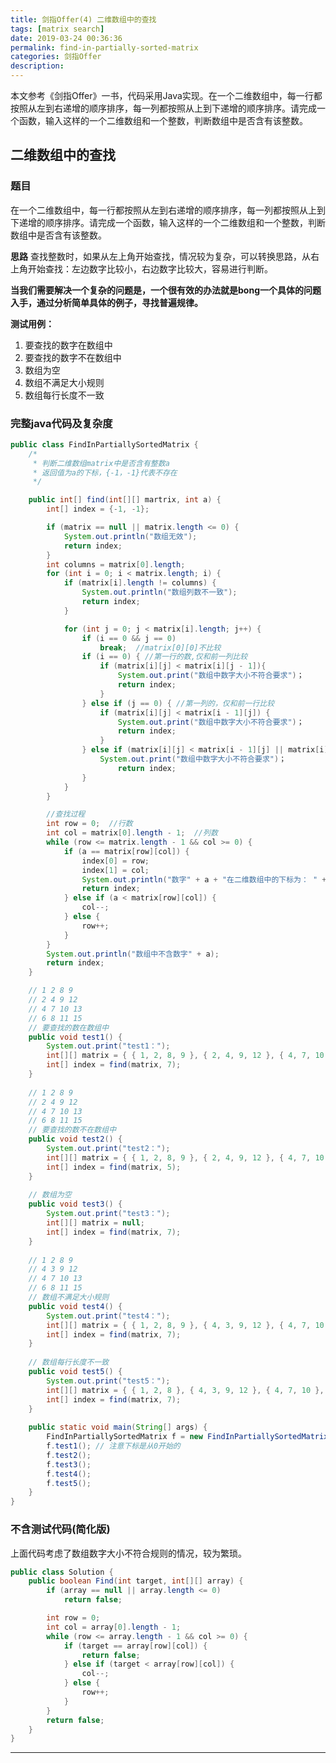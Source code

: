 ```yaml
---
title: 剑指Offer(4) 二维数组中的查找
tags: [matrix search]
date: 2019-03-24 00:36:36
permalink: find-in-partially-sorted-matrix
categories: 剑指Offer
description:
---
```

<p class="description">本文参考《剑指Offer》一书，代码采用Java实现。在一个二维数组中，每一行都按照从左到右递增的顺序排序，每一列都按照从上到下递增的顺序排序。请完成一个函数，输入这样的一个二维数组和一个整数，判断数组中是否含有该整数。</p>


<!-- more -->

## 二维数组中的查找 

### 题目
在一个二维数组中，每一行都按照从左到右递增的顺序排序，每一列都按照从上到下递增的顺序排序。请完成一个函数，输入这样的一个二维数组和一个整数，判断数组中是否含有该整数。

**思路**
查找整数时，如果从左上角开始查找，情况较为复杂，可以转换思路，从右上角开始查找：左边数字比较小，右边数字比较大，容易进行判断。

**当我们需要解决一个复杂的问题是，一个很有效的办法就是bong一个具体的问题入手，通过分析简单具体的例子，寻找普遍规律。**

**测试用例：**

1. 要查找的数字在数组中
2. 要查找的数字不在数组中
3. 数组为空
4. 数组不满足大小规则
5. 数组每行长度不一致

### 完整java代码及复杂度

```java 剑指Offer4 二维数组中的查找 
public class FindInPartiallySortedMatrix {
	/*
     * 判断二维数组matrix中是否含有整数a
     * 返回值为a的下标，{-1，-1}代表不存在
     */

	public int[] find(int[][] martrix, int a) {
		int[] index = {-1, -1};

		if (matrix == null || matrix.length <= 0) {
			System.out.println("数组无效");
			return index;
		}
		int columns = matrix[0].length;
		for (int i = 0; i < matrix.length; i) {
			if (matrix[i].length != columns) {
				System.out.println("数组列数不一致");
				return index;
			}

			for (int j = 0; j < matrix[i].length; j++) {
				if (i == 0 && j == 0)
					break;	//matrix[0][0]不比较
				if (i == 0) { //第一行的数,仅和前一列比较
					if (matrix[i][j] < matrix[i][j - 1]){
						System.out.print("数组中数字大小不符合要求")；
						return index;
					}
				} else if (j == 0) { //第一列的，仅和前一行比较
					if (matrix[i][j] < matrix[i - 1][j]) {
						System.out.print("数组中数字大小不符合要求")；
						return index;
					}
				} else if (matrix[i][j] < matrix[i - 1][j] || matrix[i][j] < matrix[i][j - 1]){
					System.out.print("数组中数字大小不符合要求")；
						return index;
				}
			}
		}

		//查找过程
		int row = 0;  //行数
		int col = matrix[0].length - 1;  //列数
		while (row <= matrix.length - 1 && col >= 0) {
			if (a == matrix[row][col]) {
				index[0] = row;
				index[1] = col;
				System.out.println("数字" + a + "在二维数组中的下标为： " + index[0] + ", " + index[1]);
				return index;
			} else if (a < matrix[row][col]) {
				col--;
			} else {
				row++;
			}
		}
		System.out.println("数组中不含数字" + a);
		return index;
	}

	// 1 2 8 9
    // 2 4 9 12
    // 4 7 10 13
    // 6 8 11 15
    // 要查找的数在数组中
    public void test1() {
        System.out.print("test1：");
        int[][] matrix = { { 1, 2, 8, 9 }, { 2, 4, 9, 12 }, { 4, 7, 10, 13 }, { 6, 8, 11, 15 } };
        int[] index = find(matrix, 7);
    }
 
    // 1 2 8 9
    // 2 4 9 12
    // 4 7 10 13
    // 6 8 11 15
    // 要查找的数不在数组中
    public void test2() {
        System.out.print("test2：");
        int[][] matrix = { { 1, 2, 8, 9 }, { 2, 4, 9, 12 }, { 4, 7, 10, 13 }, { 6, 8, 11, 15 } };
        int[] index = find(matrix, 5);
    }
 
    // 数组为空
    public void test3() {
        System.out.print("test3：");
        int[][] matrix = null;
        int[] index = find(matrix, 7);
    }
 
    // 1 2 8 9
    // 4 3 9 12
    // 4 7 10 13
    // 6 8 11 15
    // 数组不满足大小规则
    public void test4() {
        System.out.print("test4：");
        int[][] matrix = { { 1, 2, 8, 9 }, { 4, 3, 9, 12 }, { 4, 7, 10, 13 }, { 6, 8, 11, 15 } };
        int[] index = find(matrix, 7);
    }
 
    // 数组每行长度不一致
    public void test5() {
        System.out.print("test5：");
        int[][] matrix = { { 1, 2, 8 }, { 4, 3, 9, 12 }, { 4, 7, 10 }, { 6, 8, 11, 15 } };
        int[] index = find(matrix, 7);
    }
 
    public static void main(String[] args) {
        FindInPartiallySortedMatrix f = new FindInPartiallySortedMatrix();
        f.test1(); // 注意下标是从0开始的
        f.test2();
        f.test3();
        f.test4();
        f.test5();
    }
}
```

### 不含测试代码(简化版)
上面代码考虑了数组数字大小不符合规则的情况，较为繁琐。

```java 剑指Offer4 二维数组中的查找(简化版)
public class Solution {
	public boolean Find(int target, int[][] array) {
		if (array == null || array.length <= 0)
			return false;

		int row = 0;
		int col = array[0].length - 1;
		while (row <= array.length - 1 && col >= 0) {
			if (target == array[row][col]) {
				return false;
			} else if (target < array[row][col]) {
				col--;
			} else {
				row++;
			}
		}
		return false;
	}
}
```


<hr />